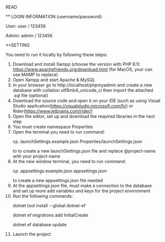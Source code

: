 READ

** LOGIN INFORMATION (username/password): <p>User: user / 123456</p>  <p>Admin: admin / 123456</p> <p>**SETTING</p>

You need to run it locally by following these steps:

1. Download and install Xampp (choose the version with PHP 8.1): https://www.apachefriends.org/download.html (for MacOS, your can  use MAMP to replace)
2. Open Xampp and start Apache & MySQL
3. In your browser go to http://localhost/phpmyadmin and create a new database with collation utf8mb4_unicode_ci then import the attached .sql file (optional)
4. Download the source code and open it on your IDE (such as using Visual Studio application(https://visualstudio.microsoft.com/fr/) or Rider(https://www.jetbrains.com/rider/)
5. Open the editor, set up and download the required libraries in the next step
6. You must create namespace Properties
7. Open the terminal you need to run command:<p> cp .launchSettings.example.json Properties/launchSettings.json </p> to to create a new launchSettings.json file and replace @project-name with your project-name
8. At the new window terminal, you need to run command:<p> cp .appsettings.example.json appsettings.json </p>to create a new appsettings.json file needed
9. At the appsettings.json file, must make a connection to the database and set up more add variables and keys for the project environment 
10. Run the following commands:<p> dotnet tool install --global dotnet-ef </p><p> dotnet ef migrations add InitialCreate </p><p> dotnet ef database update </p> 
11. Launch the project
